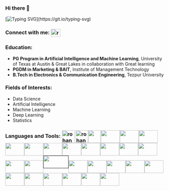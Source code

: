 ### Hi there 👋

[![Typing SVG](https://readme-typing-svg.demolab.com/?lines=This+is+Mrinal+Kalita.)](https://git.io/typing-svg)
<!DOCTYPE html>
<html lang="en">
<head>
    <meta charset="UTF-8">
    <meta http-equiv="X-UA-Compatible" content="IE=edge">
    <meta name="viewport" content="width=device-width, initial-scale=1.0">
<body>
<h3 align="left">Connect with me: <a href="https://www.linkedin.com/in/mrinal-kalita/" ><img align="center" img height ='25' src="https://upload.wikimedia.org/wikipedia/commons/thumb/c/ca/LinkedIn_logo_initials.png/640px-LinkedIn_logo_initials.png" alt="rohanpatankar926" height="6" width="30" /></a> </h3>
<p align="left">
    
<h3 align="left">Education: </a> </h3>
<p align="left">                            
</p>
    
- **PG Program in Artificial Intelligence and Machine Learning**, University of Texas at Austin & Great Lakes in collaboration with Great learning
- **PGDM in Marketing & BAIT**, Institute of Management Technology
- **B.Tech in Electronics & Communication Engineering**, Tezpur University

<h3 align="left">Fields of Interests: </a> </h3>
<p align="left">                            
</p>
    
- Data Science
- Artificial Intelligence
- Machine Learning
- Deep Learning
- Statistics

<h3 align="left">Languages and Tools: <a href="https://www.python.org/" ><img align="center" src="https://upload.wikimedia.org/wikipedia/commons/thumb/c/c3/Python-logo-notext.svg/182px-Python-logo-notext.svg.png" alt="rohanpatankar926" height="40" width="40" /></a> <a href="https://www.tensorflow.org/" ><img align="center" src="https://www.tensorflow.org/static/resources/images/tf-logo-card-16x9.png" alt="rohanpatankar926" height="40" width="40" /></a><a href="https://keras.io/" ><img align="center" src="https://upload.wikimedia.org/wikipedia/commons/thumb/a/ae/Keras_logo.svg/1200px-Keras_logo.svg.png" height="40" width="40" /></a><a href="https://www.mysql.com/" ><img align="center" src="https://d1.awsstatic.com/asset-repository/products/amazon-rds/1024px-MySQL.ff87215b43fd7292af172e2a5d9b844217262571.png" height="40" width="60" /></a><a href="https://www.postgresql.org/" ><img align="center" src="https://www.postgresqltutorial.com/wp-content/uploads/2012/08/What-is-PostgreSQL.png" height="40" width="60" /></a><a href="https://www.docker.com/" ><img align="center" src="https://upload.wikimedia.org/wikipedia/en/thumb/f/f4/Docker_logo.svg/1920px-Docker_logo.svg.png" height="40" width="60" /></a><a href="https://flask.palletsprojects.com/en/3.0.x/" ><img align="center" src="https://flask.palletsprojects.com/en/1.1.x/_static/flask-icon.png" height="40" width="60" /></a><a href="https://www.r-project.org/" ><img align="center" src="https://upload.wikimedia.org/wikipedia/commons/thumb/1/1b/R_logo.svg/1024px-R_logo.svg.png" height="40" width="60" /></a><a href="https://streamlit.io/" ><img align="center" src="https://cdn.analyticsvidhya.com/wp-content/uploads/2021/06/39595st.jpeg" height="40" width="60" /></a><a href="https://fastapi.tiangolo.com/" ><img align="center" src="https://fastapi.tiangolo.com/img/logo-margin/logo-teal.png" height="40" width="60" /></a><a href="https://scikit-learn.org/" ><img align="center" src="https://upload.wikimedia.org/wikipedia/commons/thumb/0/05/Scikit_learn_logo_small.svg/1200px-Scikit_learn_logo_small.svg.png" height="40" width="60" /></a><a href="https://numpy.org/" ><img align="center" src="https://miro.medium.com/v2/resize:fit:1001/1*vPezx00A1u0WAfS8e8wBXQ.png" height="40" width="60" /></a><a href="https://pandas.pydata.org/" ><img align="center" src="https://datascientest.com/en/wp-content/uploads/sites/9/2022/01/illu_pandas-82-1024x562.png" height="40" width="60" /></a><a href="https://scipy.org/" ><img align="center" src="https://pypi-camo.global.ssl.fastly.net/e04fcdcd86e25efd2d53f9dd07e2e57e95969f4b/68747470733a2f2f7261772e67697468756275736572636f6e74656e742e636f6d2f73636970792f73636970792f6d61696e2f646f632f736f757263652f5f7374617469632f6c6f676f2e737667" height="40" width="60" /></a><a href="https://www.nltk.org/" ><img align="center" src="https://miro.medium.com/v2/resize:fit:592/1*YM2HXc7f4v02pZBEO8h-qw.png" height="40" width="60" /></a><a href="https://opencv.org/" ><img align="center" src="https://upload.wikimedia.org/wikipedia/commons/3/32/OpenCV_Logo_with_text_svg_version.svg" height="40" width="60" /></a><a href="" ><img align="centhttps://cloud.google.com/er" src="https://upload.wikimedia.org/wikipedia/commons/thumb/5/51/Google_Cloud_logo.svg/1920px-Google_Cloud_logo.svg.png" height="40" width="80" /></a><a href="https://aws.amazon.com/" ><img align="center" src="https://upload.wikimedia.org/wikipedia/commons/thumb/9/93/Amazon_Web_Services_Logo.svg/1200px-Amazon_Web_Services_Logo.svg.png" height="40" width="60" /></a><a href="https://azure.microsoft.com/en-in" ><img align="center" src="https://upload.wikimedia.org/wikipedia/commons/thumb/a/a8/Microsoft_Azure_Logo.svg/1024px-Microsoft_Azure_Logo.svg.png" height="40" width="60" /></a><a href="https://git-scm.com/" ><img align="center" src="https://upload.wikimedia.org/wikipedia/commons/thumb/e/e0/Git-logo.svg/1280px-Git-logo.svg.png" height="40" width="60" /></a><a href="https://mlflow.org/" ><img align="center" src="https://techcommunity.microsoft.com/t5/image/serverpage/image-id/420557i0319A4181851485A/image-size/original?v=v2&px=-1" height="40" width="60" /></a><a href="https://dvc.org/" ><img align="center" src="https://mlops.community/wp-content/uploads/2021/10/DVC-Logo.png" height="40" width="60" /></a><a href="https://powerbi.microsoft.com/en-in/" ><img align="center" src="https://processm.com/wp-content/uploads/2021/10/powerBI-Logo.png" height="40" width="60" /></a><a href="https://pycaret.org/" ><img align="center" src="https://avatars.githubusercontent.com/u/58118658?s=280&v=4" height="40" width="60" /></a><a href="https://dagshub.com/" ><img align="center" src="https://user-images.githubusercontent.com/611655/181510038-e38f4001-c304-411e-8f45-f71554eb9763.png" height="40" width="60" /></a><a href="https://ggplot2.tidyverse.org/" ><img align="center" src="https://www.nicolaromano.net/wp-content/uploads/2020/04/ggplot.png" height="40" width="60" /></a><a href="https://seaborn.pydata.org/" ><img align="center" src="https://seaborn.pydata.org/_images/logo-tall-lightbg.svg" height="40" width="60" /></a><a href="https://matplotlib.org/" ><img align="center" src="https://studyopedia.com/wp-content/uploads/2022/12/Matplotlib-featured-image-studyopedia.png" height="40" width="60" /></a></h3>
<p align="left">

